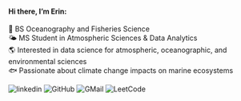 #### Hi there, I’m Erin:<br>
🌊 BS Oceanography and Fisheries Science<br>
🌤️ MS Student in Atmospheric Sciences & Data Analytics<br>
🌎 Interested in data science for atmospheric, oceanographic, and environmental sciences<br>
🐟 Passionate about climate change impacts on marine ecosystems<br>

![linkedin](https://img.shields.io/badge/Linkedin-0A66C2?style=for-the-badge&logo=Linkedin&logoColor=white)
![GitHub](https://img.shields.io/badge/GitHub-2b3137?style=for-the-badge&logo=GitHub&logoColor=white&link=https://github.com/erinsatmosphere)
![GMail](https://img.shields.io/badge/GMail-c71610?style=for-the-badge&logo=GMail&logoColor=white)
![LeetCode](https://img.shields.io/badge/LeetCode-f69e1b?style=for-the-badge&logo=LeetCode&logoColor=white)
